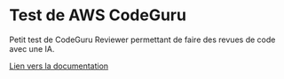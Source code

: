 # Test de AWS CodeGuru

Petit test de CodeGuru Reviewer permettant de faire des revues de code avec une IA.<br/>

[Lien vers la documentation](https://docs.aws.amazon.com/codeguru/?id=docs_gateway)
